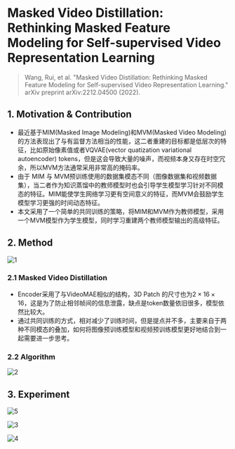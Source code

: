 # Masked Video Distillation: Rethinking Masked Feature Modeling for Self-supervised Video Representation Learning

> Wang, Rui, et al. "Masked Video Distillation: Rethinking Masked Feature Modeling for Self-supervised Video Representation Learning." arXiv preprint arXiv:2212.04500 (2022).

## 1. Motivation & Contribution

- 最近基于MIM(Masked Image Modeling)和MVM(Masked Video Modeling)的方法表现出了与有监督方法相当的性能，这二者重建的目标都是低层次的特征，比如原始像素值或者VQVAE(vector quatization variational autoencoder) tokens，但是这会导致大量的噪声，而视频本身又存在时空冗余，所以MVM方法通常采用非常高的掩码率。
- 由于 MIM 与 MVM预训练使用的数据集模态不同（图像数据集和视频数据集），当二者作为知识蒸馏中的教师模型时也会引导学生模型学习针对不同模态的特征。MIM能使学生网络学习更有空间意义的特征，而MVM会鼓励学生模型学习更强的时间动态特征。
- 本文采用了一个简单的共同训练的策略，将MIM和MVM作为教师模型，采用一个MVM模型作为学生模型，同时学习重建两个教师模型输出的高级特征。

## 2. Method

![1](images/MVD1.png)

### 2.1 Masked Video Distillation

- Encoder采用了与VideoMAE相似的结构，3D Patch 的尺寸也为$2\times16\times16$，这是为了防止相邻帧间的信息泄露，缺点是token数量依旧很多，模型依然比较大。
- 通过共同训练的方式，相对减少了训练时间，但是提点并不多，主要来自于两种不同模态的叠加，如何将图像预训练模型和视频预训练模型更好地结合到一起需要进一步思考。

### 2.2 Algorithm

![2](images/MVD2.png)

## 3. Experiment

![5](images/MVD5.png)

![3](images/MVD3.png)

![4](images/MVD4.png)
